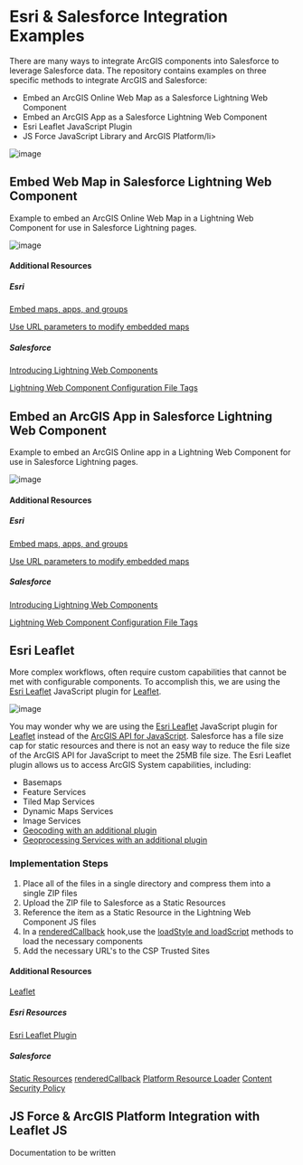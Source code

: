 # Esri & Salesforce Integration Examples

There are many ways to integrate ArcGIS components into Salesforce to leverage Salesforce data. The repository contains examples on three specific methods to integrate ArcGIS and Salesforce:

<ul>
  <li>Embed an ArcGIS Online Web Map as a Salesforce Lightning Web Component</li>
  <li>Embed an ArcGIS App as a Salesforce Lightning Web Component</li>
  <li>Esri Leaflet JavaScript Plugin</li>
  <li>JS Force JavaScript Library and ArcGIS Platform/li>
</ul>

![image](https://user-images.githubusercontent.com/3063562/106500469-dd401f00-648f-11eb-9b59-d55b549a1779.png)

## Embed Web Map in Salesforce Lightning Web Component

Example to embed an ArcGIS Online Web Map in a Lightning Web Component for use in Salesforce Lightning pages.

![image](https://user-images.githubusercontent.com/3063562/107782164-be0a8280-6d16-11eb-98f0-81987c351746.png)

#### Additional Resources

##### Esri
[Embed maps, apps, and groups](https://doc.arcgis.com/en/arcgis-online/share-maps/embed-maps-groups.htm)

[Use URL parameters to modify embedded maps](https://doc.arcgis.com/en/arcgis-online/reference/embed-map-parameters.htm)

##### Salesforce
[Introducing Lightning Web Components](https://developer.salesforce.com/docs/component-library/documentation/en/lwc/lwc.get_started_introduction)

[Lightning Web Component Configuration File Tags](https://developer.salesforce.com/docs/component-library/documentation/en/lwc/lwc.reference_configuration_tags)

## Embed an ArcGIS App in Salesforce Lightning Web Component

Example to embed an ArcGIS Online app in a Lightning Web Component for use in Salesforce Lightning pages.

![image](https://user-images.githubusercontent.com/3063562/107782172-c06cdc80-6d16-11eb-8975-b7539ed1d4dd.png)

#### Additional Resources

##### Esri
[Embed maps, apps, and groups](https://doc.arcgis.com/en/arcgis-online/share-maps/embed-maps-groups.htm)

[Use URL parameters to modify embedded maps](https://doc.arcgis.com/en/arcgis-online/reference/embed-map-parameters.htm)

##### Salesforce
[Introducing Lightning Web Components](https://developer.salesforce.com/docs/component-library/documentation/en/lwc/lwc.get_started_introduction)

[Lightning Web Component Configuration File Tags](https://developer.salesforce.com/docs/component-library/documentation/en/lwc/lwc.reference_configuration_tags)

## Esri Leaflet

More complex workflows, often require custom capabilities that cannot be met with configurable components. To accomplish this, we are using the [Esri Leaflet](https://github.com/Esri/esri-leaflet) JavaScript plugin for [Leaflet](https://leafletjs.com/).

![image](https://user-images.githubusercontent.com/3063562/107782159-bb0f9200-6d16-11eb-994f-07a1018edfef.png)

You may wonder why we are using the [Esri Leaflet](https://github.com/Esri/esri-leaflet) JavaScript plugin for [Leaflet](https://leafletjs.com/) instead of the [ArcGIS API for JavaScript](https://developers.arcgis.com/javascript/latest/). Salesforce has a file size cap for static resources and there is not an easy way to reduce the file size of the ArcGIS API for JavaScript to meet the 25MB file size. The Esri Leaflet plugin allows us to access ArcGIS System capabilities, including:

- Basemaps
- Feature Services
- Tiled Map Services
- Dynamic Maps Services
- Image Services
- [Geocoding with an additional plugin](https://github.com/Esri/esri-leaflet-geocoder)
- [Geoprocessing Services with an additional plugin](https://github.com/jgravois/esri-leaflet-gp)

### Implementation Steps

1. Place all of the files in a single directory and compress them into a single ZIP files
2. Upload the ZIP file to Salesforce as a Static Resources
3. Reference the item as a Static Resource in the Lightning Web Component JS files
4. In a [renderedCallback](https://developer.salesforce.com/docs/component-library/documentation/en/lwc/lwc.create_lifecycle_hooks_rendered) hook,use the [loadStyle and loadScript](https://developer.salesforce.com/docs/component-library/documentation/en/lwc/lwc.js_third_party_library) methods to load the necessary components
5. Add the necessary URL's to the CSP Trusted Sites

#### Additional Resources
[Leaflet](https://leafletjs.com/)

##### Esri Resources
[Esri Leaflet Plugin](https://github.com/Esri/esri-leaflet)

##### Salesforce
[Static Resources](https://help.salesforce.com/articleView?id=sf.pages_static_resources.htm&type=5)
[renderedCallback](https://developer.salesforce.com/docs/component-library/documentation/en/lwc/lwc.create_lifecycle_hooks_rendered)
[Platform Resource Loader](https://developer.salesforce.com/docs/component-library/documentation/en/lwc/lwc.js_third_party_library)
[Content Security Policy](https://developer.salesforce.com/docs/atlas.en-us.lightning.meta/lightning/security_csp.htm)

## JS Force & ArcGIS Platform Integration with Leaflet JS

Documentation to be written
